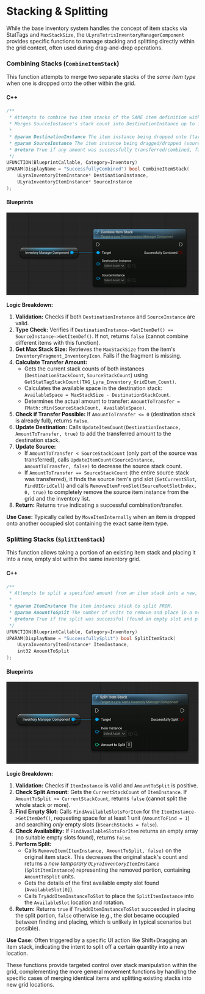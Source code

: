 # Stacking & Splitting

While the base inventory system handles the concept of item stacks via StatTags and `MaxStackSize`, the `ULyraTetrisInventoryManagerComponent` provides specific functions to manage stacking and splitting directly within the grid context, often used during drag-and-drop operations.

### Combining Stacks (`CombineItemStack`)

This function attempts to merge two separate stacks of the _same item type_ when one is dropped onto the other within the grid.

<!-- tabs:start -->
#### **C++**
```cpp
/**
 * Attempts to combine two item stacks of the SAME item definition within the grid.
 * Merges SourceInstance's stack count into DestinationInstance up to its MaxStackSize.
 *
 * @param DestinationInstance The item instance being dropped onto (target).
 * @param SourceInstance The item instance being dragged/dropped (source).
 * @return True if any amount was successfully transferred/combined, false otherwise (e.g., different item types, destination full).
 */
UFUNCTION(BlueprintCallable, Category=Inventory)
UPARAM(DisplayName = "SuccessfullyCombined") bool CombineItemStack(
    ULyraInventoryItemInstance* DestinationInstance,
    ULyraInventoryItemInstance* SourceInstance
);
```


#### **Blueprints**
<img src=".gitbook/assets/image (146).png" alt="" title="">

<!-- tabs:end -->

**Logic Breakdown:**

1. **Validation:** Checks if both `DestinationInstance` and `SourceInstance` are valid.
2. **Type Check:** Verifies if `DestinationInstance->GetItemDef() == SourceInstance->GetItemDef()`. If not, returns `false` (cannot combine different items with this function).
3. **Get Max Stack Size:** Retrieves the `MaxStackSize` from the item's `InventoryFragment_InventoryIcon`. Fails if the fragment is missing.
4. **Calculate Transfer Amount:**
   * Gets the current stack counts of both instances (`DestinationStackCount`, `SourceStackCount`) using `GetStatTagStackCount(TAG_Lyra_Inventory_GridItem_Count)`.
   * Calculates the available space in the destination stack: `AvailableSpace = MaxStackSize - DestinationStackCount`.
   * Determines the actual amount to transfer: `AmountToTransfer = FMath::Min(SourceStackCount, AvailableSpace)`.
5. **Check if Transfer Possible:** If `AmountToTransfer <= 0` (destination stack is already full), returns `false`.
6. **Update Destination:** Calls `UpdateItemCount(DestinationInstance, AmountToTransfer, true)` to add the transferred amount to the destination stack.
7. **Update Source:**
   * If `AmountToTransfer < SourceStackCount` (only part of the source was transferred), calls `UpdateItemCount(SourceInstance, AmountToTransfer, false)` to decrease the source stack count.
   * If `AmountToTransfer == SourceStackCount` (the entire source stack was transferred), it finds the source item's grid slot (`GetCurrentSlot`, `FindUIGridCell`) and calls `RemoveItemFromSlot(SourceRootSlotIndex, 0, true)` to completely remove the source item instance from the grid and the inventory list.
8. **Return:** Returns `true` indicating a successful combination/transfer.

**Use Case:** Typically called by `MoveItemInternally` when an item is dropped onto another occupied slot containing the exact same item type.

### Splitting Stacks (`SplitItemStack`)

This function allows taking a portion of an existing item stack and placing it into a new, empty slot within the same inventory grid.

<!-- tabs:start -->
#### **C++**
```cpp
/**
 * Attempts to split a specified amount from an item stack into a new, empty slot in the inventory.
 *
 * @param ItemInstance The item instance stack to split FROM.
 * @param AmountToSplit The number of units to remove and place in a new stack.
 * @return True if the split was successful (found an empty slot and placed the split amount), false otherwise.
 */
UFUNCTION(BlueprintCallable, Category=Inventory)
UPARAM(DisplayName = "SuccessfullySplit") bool SplitItemStack(
    ULyraInventoryItemInstance* ItemInstance,
    int32 AmountToSplit
);
```


#### **Blueprints**
<img src=".gitbook/assets/image (147).png" alt="" title="">

<!-- tabs:end -->

**Logic Breakdown:**

1. **Validation:** Checks if `ItemInstance` is valid and `AmountToSplit` is positive.
2. **Check Split Amount:** Gets the `CurrentStackCount` of `ItemInstance`. If `AmountToSplit >= CurrentStackCount`, returns `false` (cannot split the whole stack or more).
3. **Find Empty Slot:** Calls `FindAvailableSlotsForItem` for the `ItemInstance->GetItemDef()`, requesting space for at least 1 unit (`AmountToFind = 1`) and searching _only_ empty slots (`bSearchStacks = false`).
4. **Check Availability:** If `FindAvailableSlotsForItem` returns an empty array (no suitable empty slots found), returns `false`.
5. **Perform Split:**
   * Calls `RemoveItem(ItemInstance, AmountToSplit, false)` on the original item stack. This decreases the original stack's count and returns a _new temporary `ULyraInventoryItemInstance`_ (`SplitItemInstance`) representing the removed portion, containing `AmountToSplit` units.
   * Gets the details of the first available empty slot found (`AvailableSlot[0]`).
   * Calls `TryAddItemInstanceToSlot` to place the `SplitItemInstance` into the `AvailableSlot` location and rotation.
6. **Return:** Returns `true` if `TryAddItemInstanceToSlot` succeeded in placing the split portion, `false` otherwise (e.g., the slot became occupied between finding and placing, which is unlikely in typical scenarios but possible).

**Use Case:** Often triggered by a specific UI action like Shift+Dragging an item stack, indicating the intent to split off a certain quantity into a new location.

These functions provide targeted control over stack manipulation within the grid, complementing the more general movement functions by handling the specific cases of merging identical items and splitting existing stacks into new grid locations.

